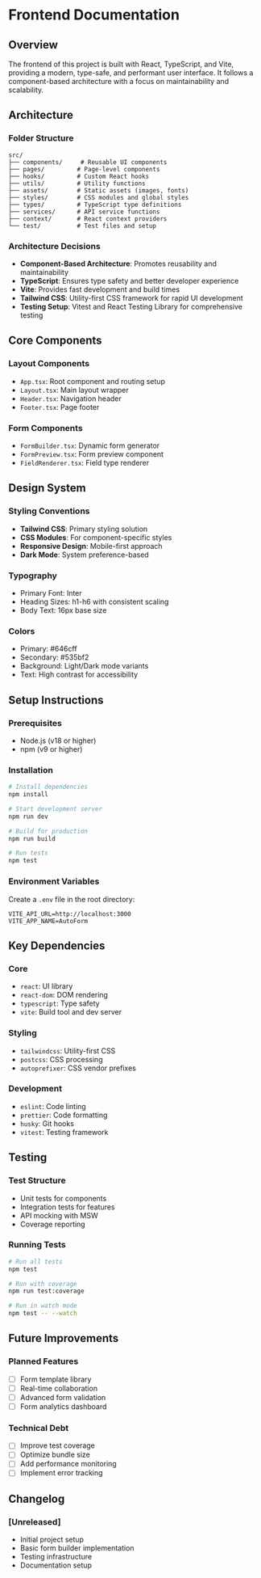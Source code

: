 # Frontend Documentation

## Overview
The frontend of this project is built with React, TypeScript, and Vite, providing a modern, type-safe, and performant user interface. It follows a component-based architecture with a focus on maintainability and scalability.

## Architecture

### Folder Structure
```
src/
├── components/     # Reusable UI components
├── pages/         # Page-level components
├── hooks/         # Custom React hooks
├── utils/         # Utility functions
├── assets/        # Static assets (images, fonts)
├── styles/        # CSS modules and global styles
├── types/         # TypeScript type definitions
├── services/      # API service functions
├── context/       # React context providers
└── test/          # Test files and setup
```

### Architecture Decisions
- **Component-Based Architecture**: Promotes reusability and maintainability
- **TypeScript**: Ensures type safety and better developer experience
- **Vite**: Provides fast development and build times
- **Tailwind CSS**: Utility-first CSS framework for rapid UI development
- **Testing Setup**: Vitest and React Testing Library for comprehensive testing

## Core Components

### Layout Components
- `App.tsx`: Root component and routing setup
- `Layout.tsx`: Main layout wrapper
- `Header.tsx`: Navigation header
- `Footer.tsx`: Page footer

### Form Components
- `FormBuilder.tsx`: Dynamic form generator
- `FormPreview.tsx`: Form preview component
- `FieldRenderer.tsx`: Field type renderer

## Design System

### Styling Conventions
- **Tailwind CSS**: Primary styling solution
- **CSS Modules**: For component-specific styles
- **Responsive Design**: Mobile-first approach
- **Dark Mode**: System preference-based

### Typography
- Primary Font: Inter
- Heading Sizes: h1-h6 with consistent scaling
- Body Text: 16px base size

### Colors
- Primary: #646cff
- Secondary: #535bf2
- Background: Light/Dark mode variants
- Text: High contrast for accessibility

## Setup Instructions

### Prerequisites
- Node.js (v18 or higher)
- npm (v9 or higher)

### Installation
```bash
# Install dependencies
npm install

# Start development server
npm run dev

# Build for production
npm run build

# Run tests
npm test
```

### Environment Variables
Create a `.env` file in the root directory:
```env
VITE_API_URL=http://localhost:3000
VITE_APP_NAME=AutoForm
```

## Key Dependencies

### Core
- `react`: UI library
- `react-dom`: DOM rendering
- `typescript`: Type safety
- `vite`: Build tool and dev server

### Styling
- `tailwindcss`: Utility-first CSS
- `postcss`: CSS processing
- `autoprefixer`: CSS vendor prefixes

### Development
- `eslint`: Code linting
- `prettier`: Code formatting
- `husky`: Git hooks
- `vitest`: Testing framework

## Testing

### Test Structure
- Unit tests for components
- Integration tests for features
- API mocking with MSW
- Coverage reporting

### Running Tests
```bash
# Run all tests
npm test

# Run with coverage
npm run test:coverage

# Run in watch mode
npm test -- --watch
```

## Future Improvements

### Planned Features
- [ ] Form template library
- [ ] Real-time collaboration
- [ ] Advanced form validation
- [ ] Form analytics dashboard

### Technical Debt
- [ ] Improve test coverage
- [ ] Optimize bundle size
- [ ] Add performance monitoring
- [ ] Implement error tracking

## Changelog

### [Unreleased]
- Initial project setup
- Basic form builder implementation
- Testing infrastructure
- Documentation setup
